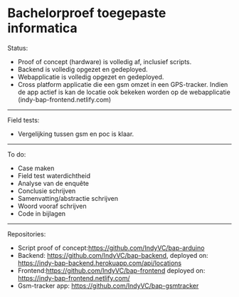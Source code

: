 # Bachelorproef toegepaste informatica
Status: 
- Proof of concept (hardware) is volledig af, inclusief scripts. 
- Backend is volledig opgezet en gedeployed. 
- Webapplicatie is volledig opgezet en gedeployed.
- Cross platform applicatie die een gsm omzet in een GPS-tracker. Indien de app actief is kan de locatie ook bekeken worden op de webapplicatie (indy-bap-frontend.netlify.com)

------------------------

Field tests:
- Vergelijking tussen gsm en poc is klaar.

------------------------

To do:
- Case maken
- Field test waterdichtheid
- Analyse van de enquête
- Conclusie schrijven
- Samenvatting/abstractie schrijven
- Woord vooraf schrijven
- Code in bijlagen

------------------------

Repositories:
- Script proof of concept:https://github.com/IndyVC/bap-arduino
- Backend: https://github.com/IndyVC/bap-backend, deployed on: https://indy-bap-backend.herokuapp.com/api/locations
- Frontend:https://github.com/IndyVC/bap-frontend deployed on: https://indy-bap-frontend.netlify.com/
- Gsm-tracker app: https://github.com/IndyVC/bap-gsmtracker
